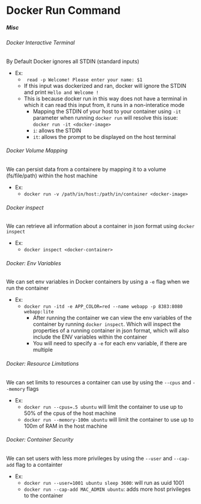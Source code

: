 <h1>Docker Run Command</h1>
 
<h5>Misc</h5>
 
<h6>Docker Interactive Terminal</h6>
 
By Default Docker ignores all STDIN (standard inputs)
* Ex:
  - ` read -p Welcome! Please enter your name: $1`
  - If this input was dockerized and ran, docker will ignore the STDIN and print `Hello and Welcome !`
  - This is because docker run in this way does not have a terminal in which it can read this input from, it runs in a non-interatice mode
    * Mapping the STDIN of your host to your container using `-it` parameter when running `docker run` will resolve this issue: `docker run -it <docker-image>`
    * `i`: allows the STDIN
    * `it`: allows the prompt to be displayed on the host terminal
<h6>Docker Volume Mapping</h6>
 
We can persist data from a containere by mapping it to a volume (fs/file/path) within the host machine
* Ex:
  - `docker run -v /path/in/host:/path/in/container <docker-image>`
<h6>Docker inspect</h6>
 
We can retrieve all information about a container in json format using `docker inspect`
* Ex:
  - `docker inspect <docker-container>`
<h6>Docker: Env Variables</h6>
 
We can set env variables in Docker containers by using a `-e` flag when we run the container
* Ex:
  - `docker run -itd -e APP_COLOR=red --name webapp -p 8383:8080 webapp:lite`
    - After running the container we can view the env variables of the container by running `docker inspect`. Which will inspect the properties of a running container in json format, which will also include the ENV variables within the container
    - You will need to specify a `-e` for each env variable, if there are multiple
<h6>Docker: Resource Limitations</h6>
 
We can set limits to resources a container can use by using the `--cpus` and `--memory` flags
* Ex:
  - `docker run --cpus=.5 ubuntu` will limit the container to use up to 50% of the cpus of the host machine
  - `docker run --memory-100m ubuntu` will limit the container to use up to 100m of RAM in the host machine
<h6>Docker: Container Security</h6>
 
We can set users with less more privileges by using the `--user` and `--cap-add` flag to a containter
* Ex:
  - `docker run --user=1001 ubuntu sleep 3600`: will run as uuid 1001
  - `docker run --cap-add MAC_ADMIN ubuntu`: adds more host privileges to the container

